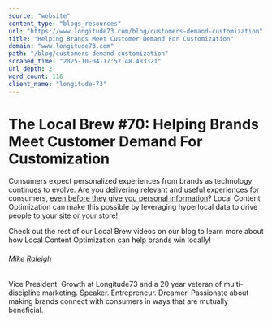 ```yaml
---
source: "website"
content_type: "blogs_resources"
url: "https://www.longitude73.com/blog/customers-demand-customization"
title: "Helping Brands Meet Customer Demand For Customization"
domain: "www.longitude73.com"
path: "/blog/customers-demand-customization"
scraped_time: "2025-10-04T17:57:48.483321"
url_depth: 2
word_count: 116
client_name: "longitude-73"
---
```


# The Local Brew #70: Helping Brands Meet Customer Demand For Customization

Consumers expect personalized experiences from brands as technology continues to evolve. Are you delivering relevant and useful experiences for consumers, [even before they give you personal information](/blog/the-local-brew-47-keeping-location-based-marketing-cool-not-creepy)? Local Content Optimization can make this possible by leveraging hyperlocal data to drive people to your site or your store!

Check out the rest of our Local Brew videos on our blog to learn more about how Local Content Optimization can help brands win locally!

###### Mike Raleigh

Vice President, Growth at Longitude73 and a 20 year veteran of multi-discipline marketing. Speaker. Entrepreneur. Dreamer. Passionate about making brands connect with consumers in ways that are mutually beneficial.